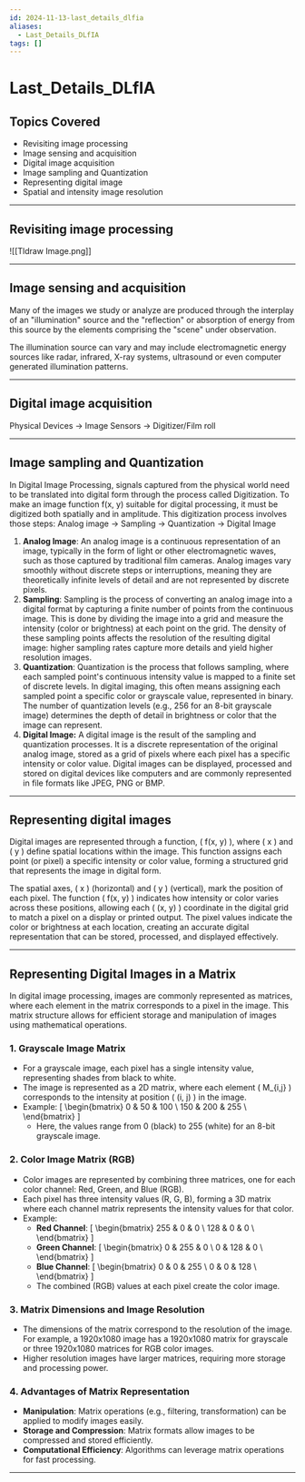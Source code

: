 ```yaml
---
id: 2024-11-13-last_details_dlfia
aliases:
  - Last_Details_DLfIA
tags: []
---
```


# Last_Details_DLfIA

## Topics Covered

- Revisiting image processing
- Image sensing and acquisition
- Digital image acquisition
- Image sampling and Quantization
- Representing digital image
- Spatial and intensity image resolution

---

## Revisiting image processing

![[Tldraw Image.png]]

---

## Image sensing and acquisition

Many of the images we study or analyze are produced through the interplay of an "illumination" source and the "reflection" or absorption of energy from this source by the elements comprising the "scene" under observation.

The illumination source can vary and may include electromagnetic energy sources like radar, infrared, X-ray systems, ultrasound or even computer generated illumination patterns.

---

## Digital image acquisition

Physical Devices -> Image Sensors -> Digitizer/Film roll

---

## Image sampling and Quantization

In Digital Image Processing, signals captured from the physical world need to be translated into digital form through the process called Digitization. To make an image function f(x, y) suitable for digital processing, it must be digitized both spatially and in amplitude. This digitization process involves those steps:
Analog image -> Sampling -> Quantization -> Digital Image

1. **Analog Image**: An analog image is a continuous representation of an image, typically in the form of light or other electromagnetic waves, such as those captured by traditional film cameras. Analog images vary smoothly without discrete steps or interruptions, meaning they are theoretically infinite levels of detail and are not represented by discrete pixels.
2. **Sampling**: Sampling is the process of converting an analog image into a digital format by capturing a finite number of points from the continuous image. This is done by dividing the image into a grid and measure the intensity (color or brightness) at each point on the grid. The density of these sampling points affects the resolution of the resulting digital image: higher sampling rates capture more details and yield higher resolution images.
3. **Quantization**: Quantization is the process that follows sampling, where each sampled point's continuous intensity value is mapped to a finite set of discrete levels. In digital imaging, this often means assigning each sampled point a specific color or grayscale value, represented in binary. The number of quantization levels (e.g., 256 for an 8-bit grayscale image) determines the depth of detail in brightness or color that the image can represent.
4. **Digital Image:** A digital image is the result of the sampling and quantization processes. It is a discrete representation of the original analog image, stored as a grid of pixels where each pixel has a specific intensity or color value. Digital images can be displayed, processed and stored on digital devices like computers and are commonly represented in file formats like JPEG, PNG or BMP.

---

## Representing digital images

Digital images are represented through a function, \( f(x, y) \), where \( x \) and \( y \) define spatial locations within the image. This function assigns each point (or pixel) a specific intensity or color value, forming a structured grid that represents the image in digital form.

The spatial axes, \( x \) (horizontal) and \( y \) (vertical), mark the position of each pixel. The function \( f(x, y) \) indicates how intensity or color varies across these positions, allowing each \( (x, y) \) coordinate in the digital grid to match a pixel on a display or printed output. The pixel values indicate the color or brightness at each location, creating an accurate digital representation that can be stored, processed, and displayed effectively.

---

## Representing Digital Images in a Matrix

In digital image processing, images are commonly represented as matrices, where each element in the matrix corresponds to a pixel in the image. This matrix structure allows for efficient storage and manipulation of images using mathematical operations.

### 1. Grayscale Image Matrix

- For a grayscale image, each pixel has a single intensity value, representing shades from black to white.
- The image is represented as a 2D matrix, where each element \( M\_{i,j} \) corresponds to the intensity at position \( (i, j) \) in the image.
- Example:
  \[
  \begin{bmatrix}
  0 & 50 & 100 \\
  150 & 200 & 255 \\
  \end{bmatrix}
  \]
  - Here, the values range from 0 (black) to 255 (white) for an 8-bit grayscale image.

### 2. Color Image Matrix (RGB)

- Color images are represented by combining three matrices, one for each color channel: Red, Green, and Blue (RGB).
- Each pixel has three intensity values (R, G, B), forming a 3D matrix where each channel matrix represents the intensity values for that color.
- Example:
  - **Red Channel**:
    \[
    \begin{bmatrix}
    255 & 0 & 0 \\
    128 & 0 & 0 \\
    \end{bmatrix}
    \]
  - **Green Channel**:
    \[
    \begin{bmatrix}
    0 & 255 & 0 \\
    0 & 128 & 0 \\
    \end{bmatrix}
    \]
  - **Blue Channel**:
    \[
    \begin{bmatrix}
    0 & 0 & 255 \\
    0 & 0 & 128 \\
    \end{bmatrix}
    \]
  - The combined (RGB) values at each pixel create the color image.

### 3. Matrix Dimensions and Image Resolution

- The dimensions of the matrix correspond to the resolution of the image. For example, a 1920x1080 image has a 1920x1080 matrix for grayscale or three 1920x1080 matrices for RGB color images.
- Higher resolution images have larger matrices, requiring more storage and processing power.

### 4. Advantages of Matrix Representation

- **Manipulation**: Matrix operations (e.g., filtering, transformation) can be applied to modify images easily.
- **Storage and Compression**: Matrix formats allow images to be compressed and stored efficiently.
- **Computational Efficiency**: Algorithms can leverage matrix operations for fast processing.

---
